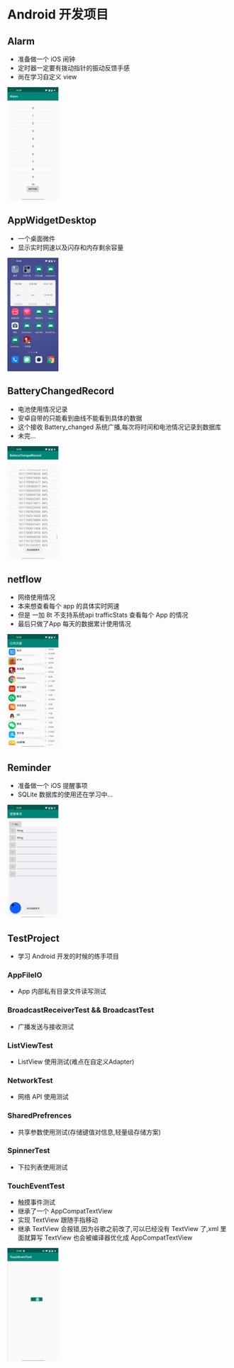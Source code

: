 # Android 开发项目

## Alarm 

- 准备做一个 iOS 闹钟
- 定时器一定要有拨动指针的振动反馈手感
- 尚在学习自定义 view

<img src="Screenshot_20210128-183925-1830611.jpg" alt="Screenshot_20210128-183925" style="zoom:25%;" />



## AppWidgetDesktop 

- 一个桌面微件
- 显示实时网速以及闪存和内存剩余容量

<img src="Screenshot_20210128-184655.jpg" alt="Screenshot_20210128-184655" style="zoom:25%;" />

## BatteryChangedRecord 

- 电池使用情况记录
- 安卓自带的只能看到曲线不能看到具体的数据
- 这个接收 Battery_changed 系统广播,每次将时间和电池情况记录到数据库
- 未完...

<img src="Screenshot_20210128-183938.jpg" alt="Screenshot_20210128-183938" style="zoom:25%;" />

## netflow

- 网络使用情况
- 本来想查看每个 app 的具体实时网速
- 但是 一加 8t 不支持系统api trafficStats 查看每个 App 的情况
- 最后只做了App 每天的数据累计使用情况

<img src="Screenshot_20210128-183910.jpg" alt="Screenshot_20210128-183910" style="zoom:25%;" />

## Reminder

- 准备做一个 iOS 提醒事项
- SQLite 数据库的使用还在学习中...

<img src="Screenshot_20210128-183930.jpg" alt="Screenshot_20210128-183930" style="zoom: 25%;" />

## TestProject

- 学习 Android 开发的时候的练手项目

### AppFileIO

- App 内部私有目录文件读写测试

### BroadcastReceiverTest && BroadcastTest

- 广播发送与接收测试

### ListViewTest

- ListView 使用测试(难点在自定义Adapter)

### NetworkTest

- 网络 API 使用测试

### SharedPrefrences

- 共享参数使用测试(存储键值对信息,轻量级存储方案)

### SpinnerTest

- 下拉列表使用测试

### TouchEventTest

- 触摸事件测试
- 继承了一个  AppCompatTextView
- 实现 TextView 跟随手指移动
- 继承 TextView 会报错,因为谷歌之前改了,可以已经没有 TextView 了,xml 里面就算写 TextView 也会被编译器优化成  AppCompatTextView 

<img src="image-20210128184550040.png" alt="image-20210128184550040" style="zoom:25%;" />